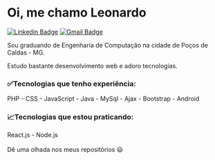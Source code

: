 <h1>
Oi, me chamo Leonardo
</h1>

[![Linkedin Badge](https://img.shields.io/badge/-Leonardo-blue?style=flat-square&logo=Linkedin&logoColor=white&link=https://www.linkedin.com/in/ahruda/)](https://www.linkedin.com/in/ahruda/)
[![Gmail Badge](https://img.shields.io/badge/-leonardo.gearruda@gmail.com-c14438?style=flat-square&logo=Gmail&logoColor=white&link=mailto:leonardo.gearruda@gmail.com)](mailto:leonardo.gearruda@gmail.com)


Sou graduando de Engenharia de Computação na cidade de Poços de Caldas - MG.

Estudo bastante desenvolvimento web e adoro tecnologias.

<h3>✅Tecnologias que tenho experiência:</h3>
PHP - CSS - JavaScript - Java - MySql - Ajax - Bootstrap - Android


<h3>📈Tecnologias que estou praticando:</h3>
React.js - Node.js
<br><br>
Dê uma olhada nos meus repositórios 😃
